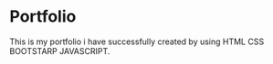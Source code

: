 # Portfolio
This is my portfolio i have successfully created by using  HTML CSS BOOTSTARP JAVASCRIPT.
